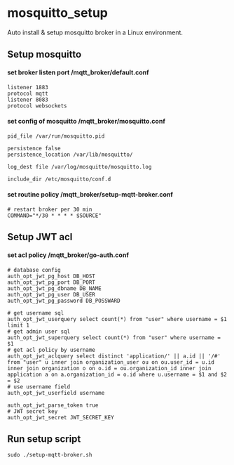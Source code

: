 # mosquitto_setup
Auto install &amp; setup mosquitto broker in a Linux environment.

## Setup mosquitto

#### set broker listen port /mqtt_broker/default.conf
```
listener 1883
protocol mqtt
listener 8083
protocol websockets
```

#### set config of mosquitto /mqtt_broker/mosquitto.conf
```
pid_file /var/run/mosquitto.pid

persistence false
persistence_location /var/lib/mosquitto/

log_dest file /var/log/mosquitto/mosquitto.log

include_dir /etc/mosquitto/conf.d
```

#### set routine policy /mqtt_broker/setup-mqtt-broker.conf
```
# restart broker per 30 min
COMMAND="*/30 * * * * $SOURCE"
```

## Setup JWT acl

#### set acl policy /mqtt_broker/go-auth.conf
```
# database config
auth_opt_jwt_pg_host DB_HOST
auth_opt_jwt_pg_port DB_PORT
auth_opt_jwt_pg_dbname DB_NAME
auth_opt_jwt_pg_user DB_USER
auth_opt_jwt_pg_password DB_POSSWARD

# get username sql
auth_opt_jwt_userquery select count(*) from "user" where username = $1 limit 1
# get admin user sql
auth_opt_jwt_superquery select count(*) from "user" where username = $1
# get acl policy by username
auth_opt_jwt_aclquery select distinct 'application/' || a.id || '/#' from "user" u inner join organization_user ou on ou.user_id = u.id inner join organization o on o.id = ou.organization_id inner join application a on a.organization_id = o.id where u.username = $1 and $2 = $2
# use username field
auth_opt_jwt_userfield username

auth_opt_jwt_parse_token true
# JWT secret key
auth_opt_jwt_secret JWT_SECRET_KEY
```

## Run setup script

```
sudo ./setup-mqtt-broker.sh 
```
